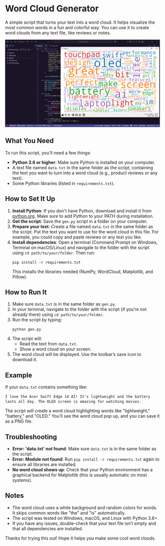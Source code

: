 # Word Cloud Generator

A simple script that turns your text into a word cloud. It helps visualize the most common words in a fun and colorful way. You can use it to create word clouds from any text file, like reviews or notes.

![Alt text](image.png)

## What You Need

To run this script, you'll need a few things:
- **Python 3.6 or higher**: Make sure Python is installed on your computer.
- A text file named `data.txt` in the same folder as the script, containing the text you want to turn into a word cloud (e.g., product reviews or any text).
- Some Python libraries (listed in `requirements.txt`).

## How to Set It Up

1. **Install Python**: If you don't have Python, download and install it from [python.org](https://www.python.org/downloads/). Make sure to add Python to your PATH during installation.
2. **Get the script**: Save the `gen.py` script in a folder on your computer.
3. **Prepare your text**: Create a file named `data.txt` in the same folder as the script. Put the text you want to use for the word cloud in this file. For example, you could copy and paste reviews or any text you like.
4. **Install dependencies**: Open a terminal (Command Prompt on Windows, Terminal on macOS/Linux) and navigate to the folder with the script using `cd path/to/your/folder`. Then run:
   ```
   pip install -r requirements.txt
   ```
   This installs the libraries needed (NumPy, WordCloud, Matplotlib, and Pillow).

## How to Run It

1. Make sure `data.txt` is in the same folder as `gen.py`.
2. In your terminal, navigate to the folder with the script (if you’re not already there) using `cd path/to/your/folder`.
3. Run the script by typing:
   ```
   python gen.py
   ```
4. The script will:
   - Read the text from `data.txt`.
   - Show a word cloud on your screen.
5. The word cloud will be displayed. Use the toolbar’s save icon to download it.
## Example

If your `data.txt` contains something like:
```
I love the Acer Swift Edge 14 AI! It's lightweight and the battery lasts all day. The OLED screen is amazing for watching movies.
```
The script will create a word cloud highlighting words like "lightweight," "battery," and "OLED." You’ll see the word cloud pop up, and you can save it as a PNG file.

## Troubleshooting

- **Error: 'data.txt' not found**: Make sure `data.txt` is in the same folder as the script.
- **Error: Module not found**: Run `pip install -r requirements.txt` again to ensure all libraries are installed.
- **No word cloud shows up**: Check that your Python environment has a graphical backend for Matplotlib (this is usually automatic on most systems).

## Notes

- The word cloud uses a white background and random colors for words. It skips common words like "the" and "is" automatically.
- The script was tested on Windows, macOS, and Linux with Python 3.8+.
- If you have any issues, double-check that your text file isn’t empty and that all dependencies are installed.

Thanks for trying this out! Hope it helps you make some cool word clouds.
